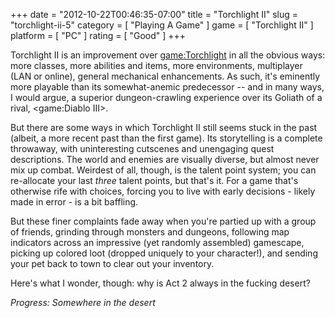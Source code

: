+++
date = "2012-10-22T00:46:35-07:00"
title = "Torchlight II"
slug = "torchlight-ii-5"
category = [ "Playing A Game" ]
game = [ "Torchlight II" ]
platform = [ "PC" ]
rating = [ "Good" ]
+++

Torchlight II is an improvement over <game:Torchlight> in all the obvious ways: more classes, more abilities and items, more environments, multiplayer (LAN or online), general mechanical enhancements.  As such, it's eminently more playable than its somewhat-anemic predecessor -- and in many ways, I would argue, a superior dungeon-crawling experience over its Goliath of a rival, <game:Diablo III>.

But there are some ways in which Torchlight II still seems stuck in the past (albeit, a more recent past than the first game).  Its storytelling is a complete throwaway, with uninteresting cutscenes and unengaging quest descriptions.  The world and enemies are visually diverse, but almost never mix up combat.  Weirdest of all, though, is the talent point system; you can re-allocate your last <i>three</i> talent points, but that's it.  For a game that's otherwise rife with choices, forcing you to live with early decisions - likely made in error - is a bit baffling.

But these finer complaints fade away when you're partied up with a group of friends, grinding through monsters and dungeons, following map indicators across an impressive (yet randomly assembled) gamescape, picking up colored loot (dropped uniquely to your character!), and sending your pet back to town to clear out your inventory.

Here's what I wonder, though: why is Act 2 always in the fucking desert?

<i>Progress: Somewhere in the desert</i>